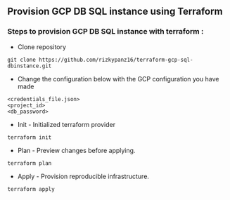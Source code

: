 ## Provision GCP DB SQL instance using Terraform

### Steps to provision GCP DB SQL instance with terraform :

- Clone repository
```
git clone https://github.com/rizkypanz16/terraform-gcp-sql-dbinstance.git
```
- Change the configuration below with the GCP configuration you have made 
```
<credentials_file.json>
<project_id>
<db_password>
```
- Init - Initialized terraform provider
```
terraform init
```
- Plan - Preview changes before applying.
```
terraform plan
```
- Apply - Provision reproducible infrastructure.
```
terraform apply
```
